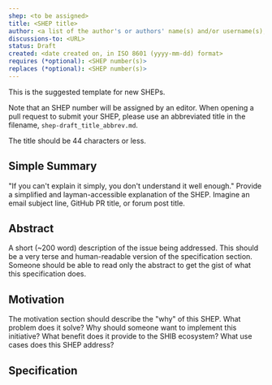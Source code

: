 ```yaml
---
shep: <to be assigned>
title: <SHEP title>
author: <a list of the author's or authors' name(s) and/or username(s), or name(s) and email(s), e.g. (use with the parentheses or triangular brackets): FirstName LastName (@GitHubUsername), FirstName LastName <foo@bar.com>, FirstName (@GitHubUsername) and GitHubUsername (@GitHubUsername)>
discussions-to: <URL>
status: Draft
created: <date created on, in ISO 8601 (yyyy-mm-dd) format>
requires (*optional): <SHEP number(s)>
replaces (*optional): <SHEP number(s)>
---
```


This is the suggested template for new SHEPs.

Note that an SHEP number will be assigned by an editor. When opening a pull request to submit your SHEP, please use an abbreviated title in the filename, `shep-draft_title_abbrev.md`.

The title should be 44 characters or less.

## Simple Summary
"If you can't explain it simply, you don't understand it well enough." Provide a simplified and layman-accessible explanation of the SHEP. Imagine an email subject line, GitHub PR title, or forum post title.

## Abstract
A short (~200 word) description of the issue being addressed. This should be a very terse and human-readable version of the specification section. Someone should be able to read only the abstract to get the gist of what this specification does.

## Motivation
The motivation section should describe the "why" of this SHEP. What problem does it solve? Why should someone want to implement this initiative? What benefit does it provide to the SHIB ecosystem? What use cases does this SHEP address?

## Specification

